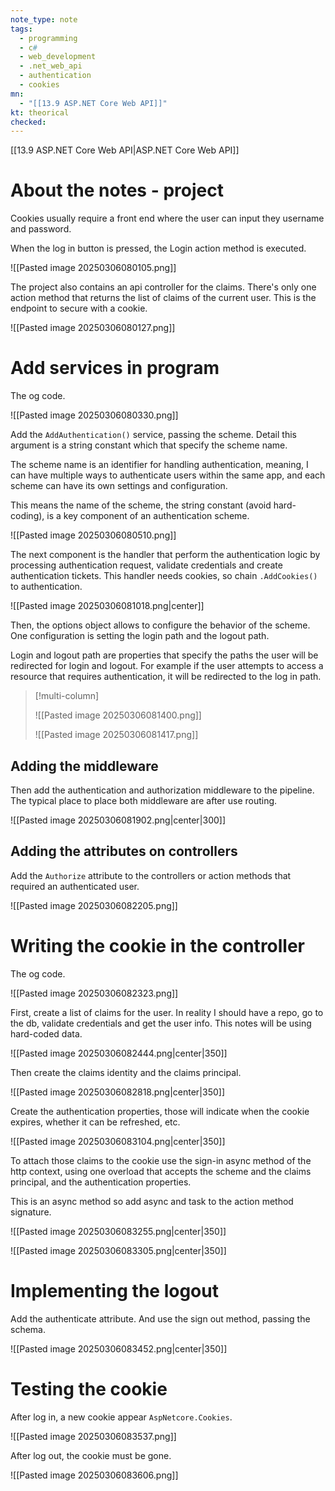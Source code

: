 ```yaml
---
note_type: note
tags:
  - programming
  - c#
  - web_development
  - .net_web_api
  - authentication
  - cookies
mn:
  - "[[13.9 ASP.NET Core Web API]]"
kt: theorical
checked:
---
```

[[13.9 ASP.NET Core Web API|ASP.NET Core Web API]]
# About the notes - project
Cookies usually require a front end where the user can input they username and password. 

When the log in button is pressed, the Login action method is executed.

![[Pasted image 20250306080105.png]]

The project also contains an api controller for the claims. There's only one action method that returns the list of claims of the current user. This is the endpoint to secure with a cookie. 

![[Pasted image 20250306080127.png]]

# Add services in program
The og code.

![[Pasted image 20250306080330.png]]

Add the `AddAuthentication()` service, passing the scheme.  Detail this argument is a string constant which that specify the scheme name. 

The scheme name is an identifier for handling authentication, meaning, I can have multiple ways to authenticate users within the same app, and each scheme can have its own settings and configuration. 

This means the name of the scheme, the string constant (avoid hard-coding), is a key component of an authentication scheme. 

![[Pasted image 20250306080510.png]]

The next component is the handler that perform the authentication logic by processing authentication request, validate credentials and create authentication tickets. This handler needs cookies, so chain `.AddCookies()` to authentication.

![[Pasted image 20250306081018.png|center]]

Then, the options object allows to configure the behavior of the scheme. One configuration is setting the login path and the logout path.

Login and logout path are properties that specify the paths the user will be redirected for login and logout. For example if the user attempts to access a resource that requires authentication, it will be redirected to the log in path. 

>[!multi-column]
>
>![[Pasted image 20250306081400.png]]
>
>![[Pasted image 20250306081417.png]]
## Adding the middleware
Then add the authentication and authorization middleware to the pipeline.  The typical place to place both middleware are after use routing. 

![[Pasted image 20250306081902.png|center|300]]

## Adding the attributes on controllers 
Add the `Authorize` attribute to the controllers or action methods that required an authenticated user.

![[Pasted image 20250306082205.png]]

# Writing the cookie in the controller
The og code.

![[Pasted image 20250306082323.png]]

First, create a list of claims for the user. In reality I should have a repo, go to the db, validate credentials and get the user info. This notes will be using hard-coded data.

![[Pasted image 20250306082444.png|center|350]]

Then create the claims identity and the claims principal.

![[Pasted image 20250306082818.png|center|350]]

Create the authentication properties, those will indicate when the cookie expires, whether it can be refreshed, etc.

![[Pasted image 20250306083104.png|center|350]]


To attach those claims to the cookie use the sign-in async method of the http context, using one overload that accepts the scheme and the claims principal, and the authentication properties.

This is an async method so add async and task to the action method signature.

![[Pasted image 20250306083255.png|center|350]]

![[Pasted image 20250306083305.png|center|350]]

# Implementing the logout
Add the authenticate attribute. And use the sign out method, passing the schema.

![[Pasted image 20250306083452.png|center|350]]

# Testing the cookie
After log in, a new cookie appear `AspNetcore.Cookies`.

![[Pasted image 20250306083537.png]]

After log out, the cookie must be gone.

![[Pasted image 20250306083606.png]]

